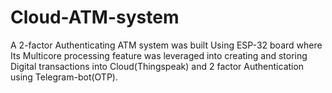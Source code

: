 # Cloud-ATM-system
A 2-factor Authenticating ATM system was built Using ESP-32 board where Its Multicore processing feature was leveraged into creating and storing Digital transactions into Cloud(Thingspeak) and 2 factor Authentication using Telegram-bot(OTP).
